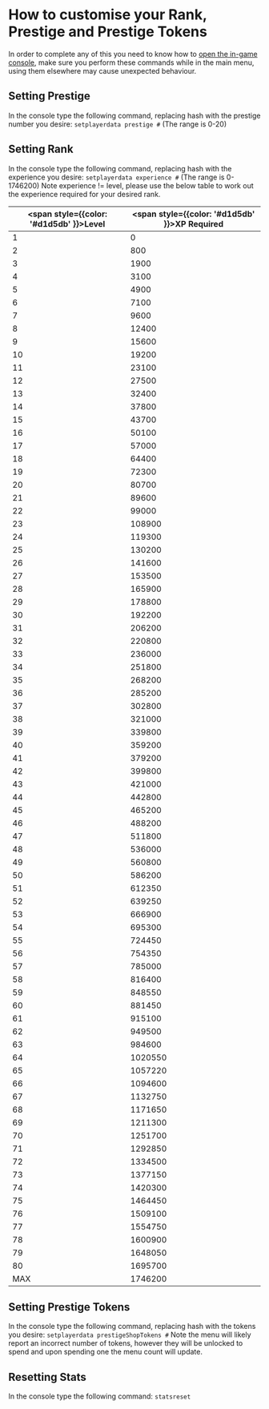 # How to customise your Rank, Prestige and Prestige Tokens

In order to complete any of this you need to know how to [open the in-game console](/docs/opening-console), make sure you perform these commands while in the main menu, using them elsewhere may cause unexpected behaviour.

## Setting Prestige
In the console type the following command, replacing hash with the prestige number you desire:
`setplayerdata prestige #` (The range is 0-20)

## Setting Rank
In the console type the following command, replacing hash with the experience you desire:
`setplayerdata experience #` (The range is 0-1746200)
Note experience != level, please use the below table to work out the experience required for your desired rank.


| <span style={{color: '#d1d5db' }}>Level</span> | <span style={{color: '#d1d5db' }}>XP Required</span> |
| ----- | ----------- |
| 1     | 0           |
| 2     | 800         |
| 3     | 1900        |
| 4     | 3100        |
| 5     | 4900        |
| 6     | 7100        |
| 7     | 9600        |
| 8     | 12400       |
| 9     | 15600       |
| 10    | 19200       |
| 11    | 23100       |
| 12    | 27500       |
| 13    | 32400       |
| 14    | 37800       |
| 15    | 43700       |
| 16    | 50100       |
| 17    | 57000       |
| 18    | 64400       |
| 19    | 72300       |
| 20    | 80700       |
| 21    | 89600       |
| 22    | 99000       |
| 23    | 108900      |
| 24    | 119300      |
| 25    | 130200      |
| 26    | 141600      |
| 27    | 153500      |
| 28    | 165900      |
| 29    | 178800      |
| 30    | 192200      |
| 31    | 206200      |
| 32    | 220800      |
| 33    | 236000      |
| 34    | 251800      |
| 35    | 268200      |
| 36    | 285200      |
| 37    | 302800      |
| 38    | 321000      |
| 39    | 339800      |
| 40    | 359200      |
| 41    | 379200      |
| 42    | 399800      |
| 43    | 421000      |
| 44    | 442800      |
| 45    | 465200      |
| 46    | 488200      |
| 47    | 511800      |
| 48    | 536000      |
| 49    | 560800      |
| 50    | 586200      |
| 51    | 612350      |
| 52    | 639250      |
| 53    | 666900      |
| 54    | 695300      |
| 55    | 724450      |
| 56    | 754350      |
| 57    | 785000      |
| 58    | 816400      |
| 59    | 848550      |
| 60    | 881450      |
| 61    | 915100      |
| 62    | 949500      |
| 63    | 984600      |
| 64    | 1020550     |
| 65    | 1057220     |
| 66    | 1094600     |
| 67    | 1132750     |
| 68    | 1171650     |
| 69    | 1211300     |
| 70    | 1251700     |
| 71    | 1292850     |
| 72    | 1334500     |
| 73    | 1377150     |
| 74    | 1420300     |
| 75    | 1464450     |
| 76    | 1509100     |
| 77    | 1554750     |
| 78    | 1600900     |
| 79    | 1648050     |
| 80    | 1695700     |
| MAX   | 1746200     |

## Setting Prestige Tokens
In the console type the following command, replacing hash with the tokens you desire:
`setplayerdata prestigeShopTokens #`
Note the menu will likely report an incorrect number of tokens, however they will be unlocked to spend and upon spending one the menu count will update.

## Resetting Stats
In the console type the following command:
`statsreset`

